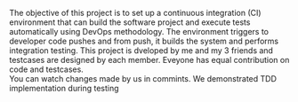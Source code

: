 The objective of this project is to set up a continuous integration (CI) environment that can build the software project and execute tests automatically using DevOps methodology. The environment triggers to developer code pushes and from push, it builds the system and performs integration testing. This project is dveloped by me and my 3 friends and testcases are designed by each member. Eveyone has equal contribution on code and testcases.  
You can watch changes made by us in commints.  We demonstrated TDD implementation during testing

